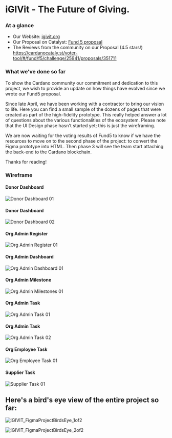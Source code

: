 # iGIVit - The Future of Giving.

### At a glance
- Our Website: [igivit.org](https://igivit.org)
- Our Proposal on Catalyst: [Fund 5 proposal](https://cardano.ideascale.com/a/dtd/iGIVit-The-Future-of-Giving/351711-48088)
- The Reviews from the community on our Proposal (4.5 stars!) https://cardanocataly.st/voter-tool/#/fund/f5/challenge/25941/proposals/351711

### What we've done so far
To show the Cardano community our commitment and dedication to this project, we wish to provide an update on how things have evolved since we wrote our Fund5 proposal.

Since late April, we have been working with a contractor to bring our vision to life. Here you can find a small sample of the dozens of pages that were created as part of the high-fidelity prototype. This really helped answer a lot of questions about the various functionalities of the ecosystem. Please note that the UI Design phase hasn't started yet; this is just the wireframing. 

We are now waiting for the voting results of Fund5 to know if we have the resources to move on to the second phase of the project: to convert the Figma prototype into HTML. Then phase 3 will see the team start attaching the back-end to the Cardano blockchain. 

Thanks for reading! 

### Wireframe
#### Donor Dashboard
![Donor Dashboard 01](https://github.com/lokdao/igivit/blob/main/resources/images/wireframe/Donor%20-%20Campaign%2001.png)

#### Donor Dashboard
![Donor Dashboard 02](https://github.com/lokdao/igivit/blob/main/resources/images/wireframe/Donor%20-%20Dashboard%2001.png)

#### Org Admin Register
![Org Admin Register 01](https://github.com/lokdao/igivit/blob/main/resources/images/wireframe/Org%20Admin%20-%20Register%2001.png)

#### Org Admin Dashboard
![Org Admin Dashboard 01](https://github.com/lokdao/igivit/blob/main/resources/images/wireframe/Org%20Admin%20-%20Dashboard%2001.png)

#### Org Admin Milestone
![Org Admin Milestones 01](https://github.com/lokdao/igivit/blob/main/resources/images/wireframe/Org%20Admin%20-%20Milestones%2001.png)

#### Org Admin Task
![Org Admin Task 01](https://github.com/lokdao/igivit/blob/main/resources/images/wireframe/Org%20Admin%20-%20Task%2001.png)

#### Org Admin Task
![Org Admin Task 02](https://github.com/lokdao/igivit/blob/main/resources/images/wireframe/Org%20Admin%20-%20Task%2002.png)

#### Org Employee Task
![Org Employee Task 01](https://github.com/lokdao/igivit/blob/main/resources/images/wireframe/Org%20Employee%20-%20Task%2001.png)

#### Supplier Task
![Supplier Task 01](https://github.com/lokdao/igivit/blob/main/resources/images/wireframe/Supplier%20-%20Task%2001.png)

## Here's a bird's eye view of the entire project so far:
![IGIVIT_FigmaProjectBirdsEye_1of2](https://user-images.githubusercontent.com/61361293/128023061-df538cee-2b43-4436-896d-f932a0bb2323.jpg)

![IGIVIT_FigmaProjectBirdsEye_2of2](https://user-images.githubusercontent.com/61361293/128023087-c6edcc0f-baa3-421d-8516-0f98be3db059.jpg)
